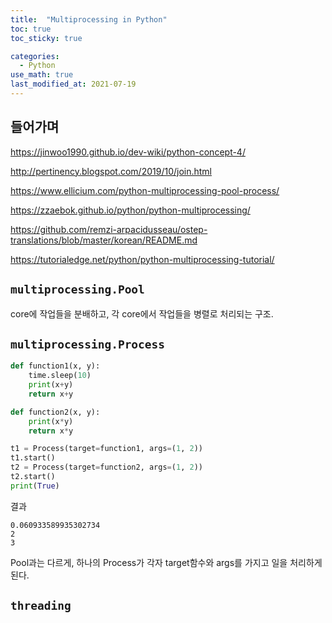 ```yaml
---
title:  "Multiprocessing in Python"
toc: true
toc_sticky: true

categories:
  - Python
use_math: true
last_modified_at: 2021-07-19
---
```


## 들어가며

https://jinwoo1990.github.io/dev-wiki/python-concept-4/

http://pertinency.blogspot.com/2019/10/join.html

https://www.ellicium.com/python-multiprocessing-pool-process/

https://zzaebok.github.io/python/python-multiprocessing/

https://github.com/remzi-arpacidusseau/ostep-translations/blob/master/korean/README.md


https://tutorialedge.net/python/python-multiprocessing-tutorial/


## `multiprocessing.Pool`

core에 작업들을 분배하고, 각 core에서 작업들을 병렬로 처리되는 구조.

## `multiprocessing.Process`

```python
def function1(x, y):
    time.sleep(10)
    print(x+y)
    return x+y

def function2(x, y):
    print(x*y)
    return x*y

t1 = Process(target=function1, args=(1, 2))
t1.start()
t2 = Process(target=function2, args=(1, 2))
t2.start()    
print(True)
```

결과

```
0.060933589935302734
2
3
```

Pool과는 다르게, 하나의 Process가 각자 target함수와 args를 가지고 일을 처리하게 된다.

## `threading`